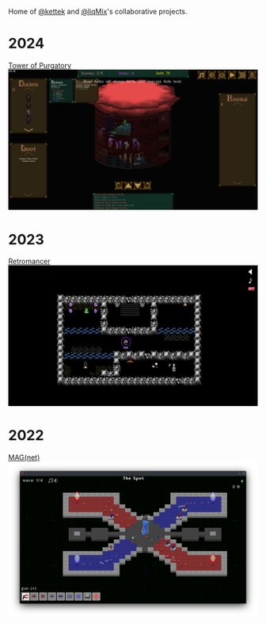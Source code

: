 Home of [@kettek](https://github.com/kettek) and [@liqMix](https://github.com/liqMix)'s collaborative projects.

# 2024

[Tower of Purgatory ![Screenshot of Turgatory](https://raw.githubusercontent.com/ketMix/.github/main/profile/turgatory.png)](https://github.com/ketMix/turgatory)

# 2023

[Retromancer ![Screenshot of Retromancer](https://raw.githubusercontent.com/ketMix/.github/main/profile/retromancer.png)](https://github.com/ketMix/retromancer)

# 2022

[MAG(net) ![Screenshot of MAG(net)](https://raw.githubusercontent.com/ketMix/.github/main/profile/magnet.png)](https://github.com/ketMix/magnet)
